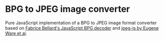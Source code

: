 # BPG to JPEG image converter
Pure JavaScript implementation of a BPG to JPEG image format converter
based on [Fabrice Bellard's JavaScript BPG decoder](https://github.com/mirrorer/libbpg/blob/master/html/bpgdec.js)
and [jpeg-js by Eugene Ware et al](https://github.com/eugeneware/jpeg-js/tree/master/lib).
